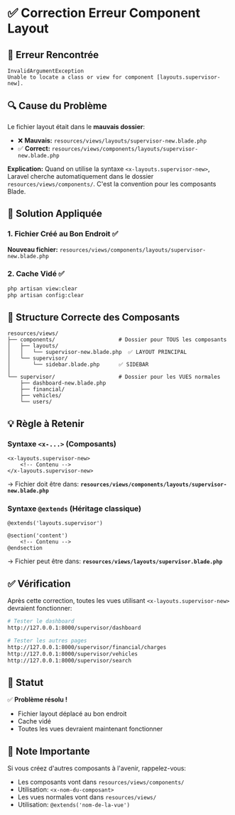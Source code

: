 # ✅ Correction Erreur Component Layout

## 🐛 Erreur Rencontrée

```
InvalidArgumentException
Unable to locate a class or view for component [layouts.supervisor-new].
```

## 🔍 Cause du Problème

Le fichier layout était dans le **mauvais dossier**:
- ❌ **Mauvais:** `resources/views/layouts/supervisor-new.blade.php`
- ✅ **Correct:** `resources/views/components/layouts/supervisor-new.blade.php`

**Explication:**
Quand on utilise la syntaxe `<x-layouts.supervisor-new>`, Laravel cherche automatiquement dans le dossier `resources/views/components/`. C'est la convention pour les composants Blade.

## 🔧 Solution Appliquée

### 1. Fichier Créé au Bon Endroit ✅
**Nouveau fichier:** `resources/views/components/layouts/supervisor-new.blade.php`

### 2. Cache Vidé ✅
```bash
php artisan view:clear
php artisan config:clear
```

## 📁 Structure Correcte des Composants

```
resources/views/
├── components/                    # Dossier pour TOUS les composants
│   ├── layouts/
│   │   └── supervisor-new.blade.php  ✅ LAYOUT PRINCIPAL
│   └── supervisor/
│       └── sidebar.blade.php      ✅ SIDEBAR
│
└── supervisor/                    # Dossier pour les VUES normales
    ├── dashboard-new.blade.php
    ├── financial/
    ├── vehicles/
    └── users/
```

## 💡 Règle à Retenir

### Syntaxe `<x-...>` (Composants)
```blade
<x-layouts.supervisor-new>
    <!-- Contenu -->
</x-layouts.supervisor-new>
```
→ Fichier doit être dans: **`resources/views/components/layouts/supervisor-new.blade.php`**

### Syntaxe `@extends` (Héritage classique)
```blade
@extends('layouts.supervisor')

@section('content')
    <!-- Contenu -->
@endsection
```
→ Fichier peut être dans: **`resources/views/layouts/supervisor.blade.php`**

## ✅ Vérification

Après cette correction, toutes les vues utilisant `<x-layouts.supervisor-new>` devraient fonctionner:

```bash
# Tester le dashboard
http://127.0.0.1:8000/supervisor/dashboard

# Tester les autres pages
http://127.0.0.1:8000/supervisor/financial/charges
http://127.0.0.1:8000/supervisor/vehicles
http://127.0.0.1:8000/supervisor/search
```

## 🎯 Statut

✅ **Problème résolu !**
- Fichier layout déplacé au bon endroit
- Cache vidé
- Toutes les vues devraient maintenant fonctionner

## 📝 Note Importante

Si vous créez d'autres composants à l'avenir, rappelez-vous:
- Les composants vont dans `resources/views/components/`
- Utilisation: `<x-nom-du-composant>`
- Les vues normales vont dans `resources/views/`
- Utilisation: `@extends('nom-de-la-vue')`

